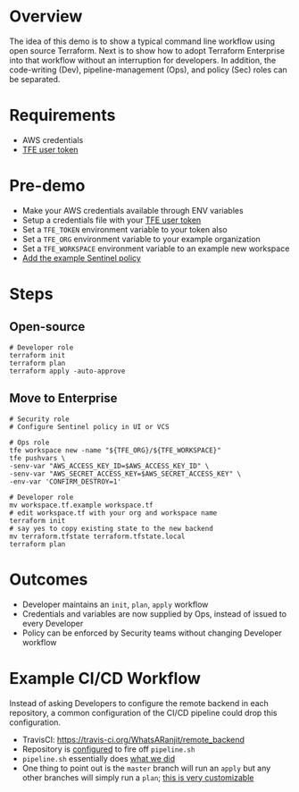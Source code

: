 # Overview

The idea of this demo is to show a typical command line workflow using open source Terraform.  Next is to show how to adopt Terraform Enterprise into that workflow without an interruption for developers.  In addition, the code-writing (Dev), pipeline-management (Ops), and policy (Sec) roles can be separated.

# Requirements

* AWS credentials
* [TFE user token](https://www.terraform.io/docs/enterprise/users-teams-organizations/users.html#api-tokens)

# Pre-demo

* Make your AWS credentials available through ENV variables
* Setup a credentials file with your [TFE user token](https://www.terraform.io/docs/enterprise/users-teams-organizations/users.html#api-tokens)
* Set a `TFE_TOKEN` environment variable to your token also
* Set a `TFE_ORG` environment variable to your example organization
* Set a `TFE_WORKSPACE` environment variable to an example new workspace
* [Add the example Sentinel policy](https://www.terraform.io/docs/enterprise/sentinel/manage-policies.html) 

# Steps

## Open-source

```
# Developer role
terraform init
terraform plan
terraform apply -auto-approve
```

## Move to Enterprise

```
# Security role
# Configure Sentinel policy in UI or VCS

# Ops role
tfe workspace new -name "${TFE_ORG}/${TFE_WORKSPACE}"
tfe pushvars \
-senv-var "AWS_ACCESS_KEY_ID=$AWS_ACCESS_KEY_ID" \
-senv-var "AWS_SECRET_ACCESS_KEY=$AWS_SECRET_ACCESS_KEY" \
-env-var 'CONFIRM_DESTROY=1'

# Developer role
mv workspace.tf.example workspace.tf
# edit workspace.tf with your org and workspace name
terraform init
# say yes to copy existing state to the new backend
mv terraform.tfstate terraform.tfstate.local
terraform plan

```

# Outcomes

* Developer maintains an `init`, `plan`, `apply` workflow
* Credentials and variables are now supplied by Ops, instead of issued to every Developer
* Policy can be enforced by Security teams without changing Developer workflow

# Example CI/CD Workflow

Instead of asking Developers to configure the remote backend in each repository, a common configuration of the CI/CD pipeline could drop this configuration.

* TravisCI: https://travis-ci.org/WhatsARanjit/remote_backend
* Repository is [configured](https://github.com/WhatsARanjit/remote_backend/blob/master/.travis.yml#L7) to fire off `pipeline.sh`
* `pipeline.sh` essentially does [what we did](https://github.com/WhatsARanjit/remote_backend/blob/master/pipeline.sh)
* One thing to point out is the `master` branch will run an `apply` but any other branches will simply run a `plan`; [this is very customizable](https://github.com/WhatsARanjit/remote_backend/blob/master/pipeline.sh#L36-L40)